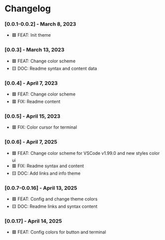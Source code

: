 # Changelog

### [0.0.1-0.0.2] - March 8, 2023

- 🟩 FEAT: Init theme

### [0.0.3] - March 13, 2023

- 🟩 FEAT: Change color scheme
- 🟨 DOC: Readme syntax and content data

### [0.0.4] - April 7, 2023

- 🟩 FEAT: Change color scheme
- 🟥 FIX: Readme content

### [0.0.5] - April 15, 2023

- 🟥 FIX: Color cursor for terminal

### [0.0.6] - April 7, 2025

- 🟩 FEAT: Change color scheme for VSCode v1.99.0 and new styles color ui
- 🟥 FIX: Readme syntax and content
- 🟨 DOC: Add links and info theme

### [0.0.7-0.0.16] - April 13, 2025

- 🟩 FEAT: Config and change theme colors
- 🟨 DOC: Readme links and syntax content

### [0.0.17] - April 14, 2025

- 🟩 FEAT: Config colors for button and terminal
